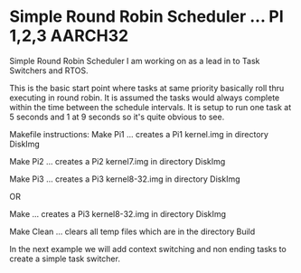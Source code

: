 
# Simple Round Robin Scheduler ... PI 1,2,3 AARCH32
Simple Round Robin Scheduler I am working on as a lead in to Task Switchers and RTOS. 
>
>
This is the basic start point where tasks at same priority basically roll thru executing in round robin. It is assumed the tasks would always complete within the time between the schedule intervals. It is setup to run one task at 5 seconds and 1 at 9 seconds so it's quite obvious to see.
>
>
Makefile instructions:
Make Pi1   ... creates a Pi1 kernel.img in directory DiskImg 
>
Make Pi2   ... creates a Pi2 kernel7.img in directory DiskImg
>
Make Pi3   ... creates a Pi3 kernel8-32.img in directory DiskImg
>
OR
>
Make       ... creates a Pi3 kernel8-32.img in directory DiskImg
>
Make Clean ... clears all temp files which are in the directory Build
>
>
In the next example we will add context switching and non ending tasks to create a simple task switcher.
